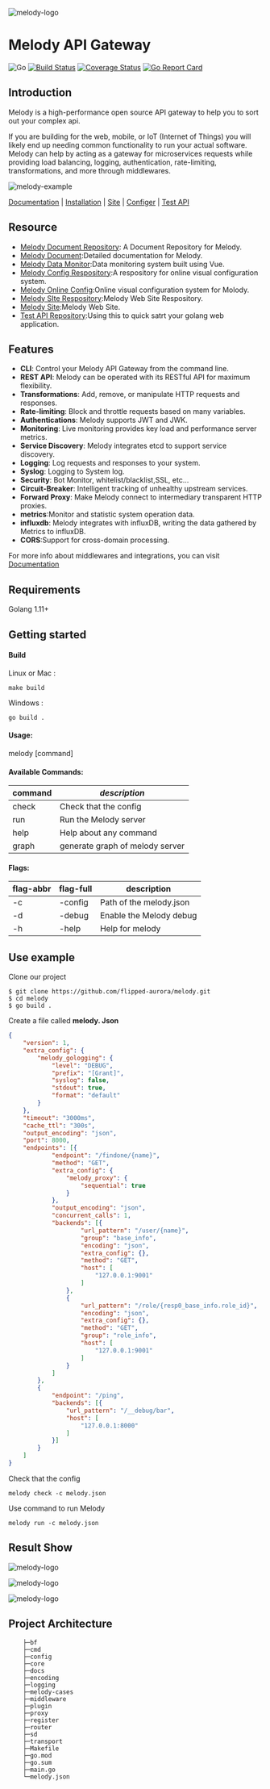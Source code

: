 ![melody-logo](<https://github.com/granty1/melody/blob/master/docs/img/melody.png>)

# **Melody API Gateway**
![Go](https://github.com/granty1/melody/workflows/Go/badge.svg)
[![Build Status](https://travis-ci.com/granty1/melody.svg?branch=master)](https://travis-ci.com/granty1/melody)
[![Coverage Status](https://coveralls.io/repos/github/granty1/melody/badge.svg?branch=master)](https://coveralls.io/github/granty1/melody?branch=master)
[![Go Report Card](https://goreportcard.com/badge/github.com/granty1/melody)](https://goreportcard.com/report/github.com/granty1/melody)

## Introduction

Melody is a high-performance open source API gateway to help you to sort out your complex api.

If you are building for the web, mobile, or IoT (Internet of Things) you will likely end up needing common functionality to run your actual software. Melody can help by acting as a gateway for microservices requests while providing load balancing, logging, authentication, rate-limiting, transformations, and more through middlewares.

![melody-example](<https://github.com/granty1/melody/blob/master/docs/img/example.png>)

[Documentation](https://granty1.github.io/melody-docs) | [Installation](https://github.com/flipped-aurora/melody/releases) | [Site](https://granty1.github.io/melody-web/) | [Configer](  https://granty1.github.io/melody-config) | [Test API](https://github.com/granty1/gin-gorm-jwt-quick-start)

## Resource

- [Melody Document Repository](https://github.com/granty1/melody-docs): A Document Repository for Melody.
- [Melody Document](https://granty1.github.io/melody-docs):Detailed documentation for Melody.
- [Melody Data Monitor](https://github.com/granty1/melody-data):Data monitoring system built using Vue.
- [Melody Config Respository](https://github.com/granty1/melody-config):A respository for online visual configuration system.
- [Melody Online Config](https://granty1.github.io/melody-config):Online visual configuration system for Molody.
- [Melody SIte Respository](https://github.com/granty1/melody-web):Melody Web Site Respository.
- [Melody Site](https://granty1.github.io/melody-web/):Melody Web Site.
- [Test API Repository](  https://github.com/granty1/gin-gorm-jwt-quick-start):Using this to quick satrt your golang web application.

## Features

- **CLI**: Control your Melody API Gateway from the command line.
- **REST API**: Melody can be operated with its RESTful API for maximum flexibility.
- **Transformations**: Add, remove, or manipulate HTTP requests and responses.
- **Rate-limiting**: Block and throttle requests based on many variables.
- **Authentications**: Melody supports JWT and JWK.
- **Monitoring**: Live monitoring provides key load and performance server metrics.
- **Service Discovery**: Melody integrates etcd to support service discovery.
- **Logging**: Log requests and responses to your system.
- **Syslog**: Logging to System log.
- **Security**: Bot Monitor, whitelist/blacklist,SSL, etc...
- **Circuit-Breaker**: Intelligent tracking of unhealthy upstream services.
- **Forward Proxy**: Make Melody connect to intermediary transparent HTTP proxies.
- **metrics**:Monitor and statistic system operation data.
- **influxdb**: Melody integrates with influxDB, writing the data gathered by Metrics to influxDB.
- **CORS**:Support for cross-domain processing.

For more info about middlewares and integrations, you can visit [Documentation](https://granty1.github.io/melody-docs)

## Requirements

Golang 1.11+

## Getting started

#### Build

Linux or Mac :

```
make build
```

Windows :

```
go build .
```

#### Usage:

  melody [command]


#### Available Commands:

| command | *description*                   |
| ------- | ------------------------------- |
| check   | Check that the config           |
| run     | Run the Melody server           |
| help    | Help about any command          |
| graph   | generate graph of melody server |


#### Flags:

| flag-abbr | flag-full | description             |
| --------- | --------- | ----------------------- |
| -c        | -config   | Path of the melody.json |
| -d        | -debug    | Enable the Melody debug |
| -h        | -help     | Help for melody         |

## Use example

Clone our project

```
$ git clone https://github.com/flipped-aurora/melody.git
$ cd melody
$ go build .
```

Create a file called **melody. Json**

```JSON
{
	"version": 1,
	"extra_config": {
		"melody_gologging": {
			"level": "DEBUG",
			"prefix": "[Grant]",
			"syslog": false,
			"stdout": true,
			"format": "default"
		}
	},
	"timeout": "3000ms",
	"cache_ttl": "300s",
	"output_encoding": "json",
	"port": 8000,
	"endpoints": [{
			"endpoint": "/findone/{name}",
			"method": "GET",
			"extra_config": {
				"melody_proxy": {
					"sequential": true
				}
			},
			"output_encoding": "json",
			"concurrent_calls": 1,
			"backends": [{
					"url_pattern": "/user/{name}",
					"group": "base_info",
					"encoding": "json",
					"extra_config": {},
					"method": "GET",
					"host": [
						"127.0.0.1:9001"
					]
				},
				{
					"url_pattern": "/role/{resp0_base_info.role_id}",
					"encoding": "json",
					"extra_config": {},
					"method": "GET",
					"group": "role_info",
					"host": [
						"127.0.0.1:9001"
					]
				}
			]
		},
		{
			"endpoint": "/ping",
			"backends": [{
				"url_pattern": "/__debug/bar",
				"host": [
					"127.0.0.1:8000"
				]
			}]
		}
	]
}
```

Check that the config

```
melody check -c melody.json
```

Use command to run Melody

```
melody run -c melody.json
```

## Result Show

![melody-logo](https://github.com/granty1/melody/blob/master/docs/img/p-1.png)

![melody-logo](https://github.com/granty1/melody/blob/master/docs/img/p-2.png)

![melody-logo](https://github.com/granty1/melody/blob/master/docs/img/p-3.png)

## Project Architecture

```
    ├─bf
    ├─cmd
    ├─config
    ├─core
    ├─docs
    ├─encoding
    ├─logging
    ├─melody-cases
    ├─middleware
    ├─plugin
    ├─proxy
    ├─register
    ├─router
    ├─sd
    ├─transport
    ├─Makefile
    ├─go.mod
    ├─go.sum
    ├─main.go
    └─melody.json
```

